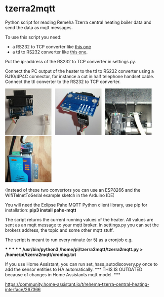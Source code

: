 # tzerra2mqtt
Python script for reading Remeha Tzerra central heating boiler data and send the data as mqtt messages.
 
To use this script you need:
* a RS232 to TCP converter like <a target="_blank" href="https://nl.aliexpress.com/item/32807885568.html">this one</a>
* a ttl to RS232 converter like <a target="_blank" href="https://nl.aliexpress.com/item/4001054540164.html">this one</a>.

Put the ip-address of the RS232 to TCP converter in settings.py.

Connect the PC output of the heater to the ttl to RS232 converter using a RJ10/4P4C connector, for instance a cut in half telephone handset cable. Connect the ttl converter to the RS232 to TCP converter.

<img src="https://github.com/JJanssen123/tzerra2mqtt/blob/master/images/1.jpg" width=150>&nbsp;&nbsp;&nbsp;<img src="https://github.com/JJanssen123/tzerra2mqtt/blob/master/images/2.jpg" width=150>&nbsp;&nbsp;&nbsp;<img src="https://github.com/JJanssen123/tzerra2mqtt/blob/master/images/3.jpg" width=150>&nbsp;&nbsp;&nbsp;<img src="https://github.com/JJanssen123/tzerra2mqtt/blob/master/images/4.jpg" width=150>

(Instead of these two convertors you can use an ESP8266 and the WifiTelnetToSerial example sketch in the Arduino IDE)

You will need the Eclipse Paho MQTT Python client library, use pip for installation: **pip3 install paho-mqtt**

The script returns the current running values of the heater. All values are sent as an mqtt message to your mqtt broker. In settings.py you can set the brokers address, the topic and some other mqtt stuff.

The script is meant to run every minute (or 5) as a cronjob e.g. 

**\* \* \* \* \* /usr/bin/python3 /home/pi/tzerra2mqtt/tzerra2mqtt.py > /home/pi/tzerra2mqtt/cronlog.txt**

If you use Home Assistant, you can run set_hass_autodiscovery.py once to add the sensor entities to HA automatically. *** THIS IS OUTDATED because of changes in Home Assistants mqtt model. ***

https://community.home-assistant.io/t/rehema-tzerra-central-heating-interface/267366

